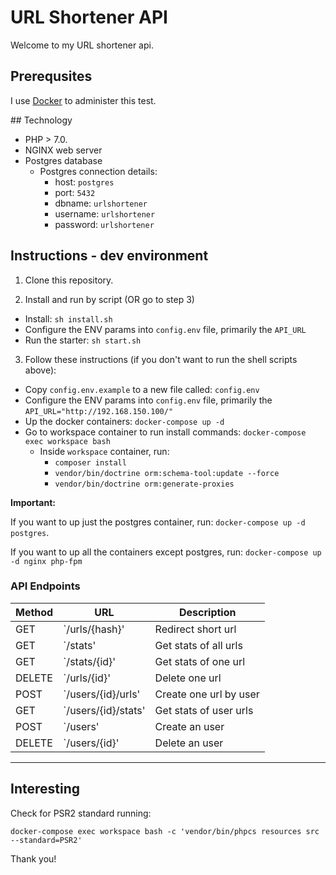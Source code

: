 # URL Shortener API

Welcome to my URL shortener api.

## Prerequsites

I use [Docker](https://www.docker.com/products/docker) to administer this test.

## Technology

- PHP > 7.0.
- NGINX web server
- Postgres database
    - Postgres connection details:
        - host: `postgres`
        - port: `5432`
        - dbname: `urlshortener`
        - username: `urlshortener`
        - password: `urlshortener`

## Instructions - dev environment

1) Clone this repository.

2) Install and run by script (OR go to step 3)

- Install: `sh install.sh`
- Configure the ENV params into `config.env` file, primarily the `API_URL`
- Run the starter: `sh start.sh`

3) Follow these instructions (if you don't want to run the shell scripts above):

- Copy `config.env.example` to a new file called: `config.env`
- Configure the ENV params into `config.env` file, primarily the `API_URL="http://192.168.150.100/"`
- Up the docker containers: `docker-compose up -d`
- Go to workspace container to run install commands: `docker-compose exec workspace bash`
    - Inside `workspace` container, run:
        - `composer install`
        - `vendor/bin/doctrine orm:schema-tool:update --force`
        - `vendor/bin/doctrine orm:generate-proxies`

**Important:**

If you want to up just the postgres container, run: `docker-compose up -d postgres`.

If you want to up all the containers except postgres, run: `docker-compose up -d nginx php-fpm`

### API Endpoints

| Method      | URL                 | Description            |
| ---         | ---                 | ---                    |
| GET         | `/urls/{hash}'      | Redirect short url     |
| GET         | `/stats'            | Get stats of all urls  |
| GET         | `/stats/{id}'       | Get stats of one url   |
| DELETE      | `/urls/{id}'        | Delete one url         |
| POST        | `/users/{id}/urls'  | Create one url by user |
| GET         | `/users/{id}/stats' | Get stats of user urls |
| POST        | `/users'            | Create an user         |
| DELETE      | `/users/{id}'       | Delete an user         |

---

## Interesting

Check for PSR2 standard running:

```
docker-compose exec workspace bash -c 'vendor/bin/phpcs resources src --standard=PSR2'
```

Thank you!
